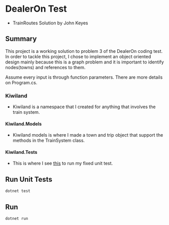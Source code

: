 # DealerOn Test
- TrainRoutes Solution by John Keyes

## Summary
This project is a working solution to problem 3 of the DealerOn coding test. In order to tackle this project, I chose to implement an object oriented design mainly because this is a graph problem and it is important to identify nodes(towns) and references to them.

Assume every input is through function parameters. There are more details on Program.cs.

### Kiwiland
- Kiwiland is a namespace that I created for anything that involves the train system.

#### Kiwiland.Models
- Kiwiland models is where I made a town and trip object that support the methods in the TrainSystem class.

#### Kiwiland.Tests
- This is where I see [this](Run-Unit-Tests) to run my fixed unit test.

## Run Unit Tests
```bash
dotnet test
```

## Run
```bash
dotnet run
```